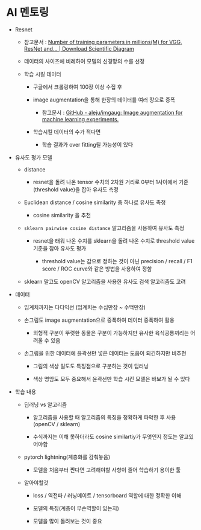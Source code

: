 # AI 멘토링

- Resnet
  
  - 참고문서 : [Number of training parameters in millions(M) for VGG, ResNet and... | Download Scientific Diagram](https://www.researchgate.net/figure/Number-of-training-parameters-in-millionsM-for-VGG-ResNet-and-DenseNet-models_tbl1_338552250)
  
  - 데이터의 사이즈에 비례하여 모델의 신경망의 수를 선정
  
  - 학습 시킬 데이터
    
    - 구글에서 크롤링하여 100장 이상 수집 후
    
    - image augmentation을 통해 한장의 데이터를 여러 장으로 증폭
      
      - 참고문서 : [GitHub - aleju/imgaug: Image augmentation for machine learning experiments.](https://github.com/aleju/imgaug)
    
    - 학습시킬 데이터의 수가 적다면
      
      - 학습 결과가 over fitting될 가능성이 있다

- 유사도 평가 모델
  
  - distance
    
    - resnet을 돌려 나온 tensor 수치의 2차원 거리로 0부터 1사이에서 기준(threshold value)을 잡아 유사도 측정
  
  - Euclidean distance / cosine similarity 중 하나로 유사도 측정
    
    - cosine similarity 을 추천
  
  - `sklearn pairwise cosine distance` 알고리즘을 사용하여 유사도 측정
    
    - resnet을 태워 나온 수치를 sklearn을 돌려 나온 수치로 threshold value 기준을 잡아 유사도 평가
      
      - threshold value는 감으로 정하는 것이 아닌 precision / recall / F1 score / ROC curve와 같은 방법을 사용하여 정함
  
  - sklearn 말고도 openCV 알고리즘을 사용한 유사도 검색 알고리즘도 고려

- 데이터
  
  - 임계치까지는 다다익선 (임계치는 수십만장 ~ 수백만장)
  
  - 손그림도 image augmentation으로 증폭하여 데이터 증폭하여 활용
    
    - 외형적 구분이 뚜렷한 동물은 구분이 가능하지만 유사한 육식공룡끼리는 어려울 수 있음
  
  - 손그림을 위한 데이터에 윤곽선만 넣은 데이터는 도움이 되긴하지만 비추천
    
    - 그림의 색상 밀도도 특징점으로 구분하는 것이 딥러닝
    
    - 색상 명암도 모두 중요해서 윤곽선만 학습 시킨 모델은 바보가 될 수 있다

- 학습 내용
  
  - 딥러닝 vs 알고리즘
    
    - 알고리즘을 사용할 때 알고리즘의 특징을 정확하게 파악한 후 사용 (openCV / sklearn)
    
    - 수식까지는 이해 못하더라도 cosine similartiy가 무엇인지 정도는 알고있어야함
  
  - pytorch lightning(계층화를 감춰놓음)
    
    - 모델을 처음부터 짠다면 고려해야할 사항이 줄어 학습하기 용이한 툴
  
  - 알아야할것
    
    - loss / 역전파 / 러닝메이트 / tensorboard 역할에 대한 정확한 이해
    
    - 모델의 특징(계층이 무슨역할이 있는지)
    
    - 모델을 많이 돌려보는 것이 중요
